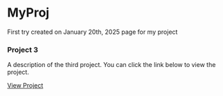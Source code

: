 # MyProj
First try created on January 20th, 2025 page for my project

<div class="project-card">
    <h3>Project 3</h3>
    <p>A description of the third project. You can click the link below to view the project.</p>
    <a href="https://studio.code.org/projects/your-project-link" class="button">View Project</a>
</div>
